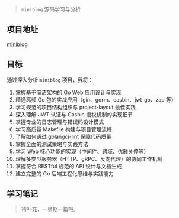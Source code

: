 > `miniblog` 源码学习与分析

## 项目地址

[miniblog](https://github.com/onexstack/miniblog)

## 目标

通过深入分析 `miniblog` 项目，我将：

1. 掌握基于简洁架构的 Go Web 应用设计与实现
2. 精通高频 Go 包的实战应用（gin、gorm、casbin、jwt-go、zap 等）
3. 学习规范的项目结构组织与 project-layout 最佳实践
4. 深入理解 JWT 认证与 Casbin 授权机制的实现细节
5. 掌握专业的日志管理与错误码设计模式
6. 学习高质量 Makefile 构建与项目管理流程
7. 了解如何通过 golangci-lint 保障代码质量
8. 掌握全面的测试策略与实践方法
9. 学习 Web 核心功能的实现（中间件、跨域、优雅关停等）
10. 理解多类型服务器（HTTP、gRPC、反向代理）的协同工作机制
11. 掌握符合 RESTful 规范的 API 设计与文档生成
12. 建立完整的 Go 后端工程化思维与实践能力

## 学习笔记

> 待补充，一星期一篇吧。
